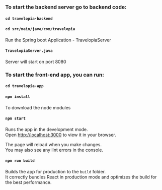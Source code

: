 ### To start the backend server go to backend code:

#### `cd travelopia-backend`

#### `cd src/main/java/com/travelopia `

Run the Spring boot Application - TravelopiaServer

#### `TravelopiaServer.java`

Server will start on port 8080

### To start the front-end app, you can run:

#### `cd travelopia-app`

#### `npm install`

 To download the node modules

#### `npm start`

Runs the app in the development mode.\
Open [http://localhost:3000](http://localhost:3000) to view it in your browser.

The page will reload when you make changes.\
You may also see any lint errors in the console.

#### `npm run build`

Builds the app for production to the `build` folder.\
It correctly bundles React in production mode and optimizes the build for the best performance.


